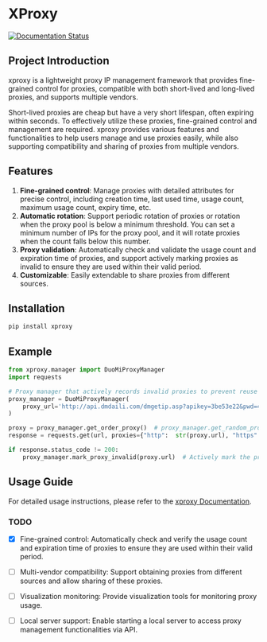 # XProxy


[![Documentation Status](https://readthedocs.org/projects/xproxy/badge/?version=latest)](https://xproxy.readthedocs.io/en/latest/?badge=latest)

## Project Introduction

xproxy is a lightweight proxy IP management framework that provides fine-grained control for proxies, compatible with both short-lived and long-lived proxies, and supports multiple vendors.

Short-lived proxies are cheap but have a very short lifespan, often expiring within seconds. To effectively utilize these proxies, fine-grained control and management are required. xproxy provides various features and functionalities to help users manage and use proxies easily, while also supporting compatibility and sharing of proxies from multiple vendors.

## Features

1. **Fine-grained control**: Manage proxies with detailed attributes for precise control, including creation time, last used time, usage count, maximum usage count, expiry time, etc.
2. **Automatic rotation**: Support periodic rotation of proxies or rotation when the proxy pool is below a minimum threshold. You can set a minimum number of IPs for the proxy pool, and it will rotate proxies when the count falls below this number.
3. **Proxy validation**: Automatically check and validate the usage count and expiration time of proxies, and support actively marking proxies as invalid to ensure they are used within their valid period.
4. **Customizable**: Easily extendable to share proxies from different sources.

## Installation

```bash
pip install xproxy
```

## Example

```python
from xproxy.manager import DuoMiProxyManager
import requests

# Proxy manager that actively records invalid proxies to prevent reuse and maintains the number of valid proxies in the pool
proxy_manager = DuoMiProxyManager(
    proxy_url='http://api.dmdaili.com/dmgetip.asp?apikey=3be53e22&pwd=4f2799827bfe9c6f0e2a64749cf5f3f6&getnum=50&httptype=1&geshi=2&fenge=1&fengefu=&operate=all',
)

proxy = proxy_manager.get_order_proxy()  # proxy_manager.get_random_proxy()
response = requests.get(url, proxies={"http":  str(proxy.url), "https": str(proxy.url)})

if response.status_code != 200:
    proxy_manager.mark_proxy_invalid(proxy.url)  # Actively mark the proxy as invalid
```

## Usage Guide

For detailed usage instructions, please refer to the [xproxy Documentation](https://xproxy.readthedocs.io).

### TODO

- [x] Fine-grained control: Automatically check and verify the usage count and expiration time of proxies to ensure they are used within their valid period.
- [ ] Multi-vendor compatibility: Support obtaining proxies from different sources and allow sharing of these proxies.
- [ ] Visualization monitoring: Provide visualization tools for monitoring proxy usage.
- [ ] Local server support: Enable starting a local server to access proxy management functionalities via API.

